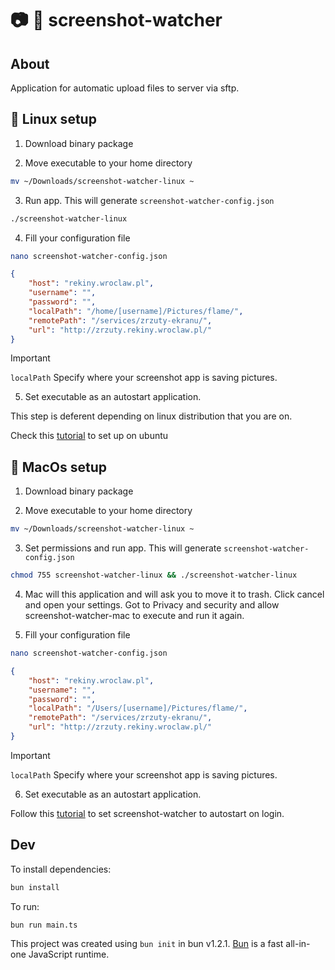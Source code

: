 # 📷 👀 screenshot-watcher

## About

Application for automatic upload files to server via sftp.

## 🐧 Linux setup

1. Download binary package

2. Move executable to your home directory

```bash
mv ~/Downloads/screenshot-watcher-linux ~
```

3. Run app. This will generate `screenshot-watcher-config.json`

```bash
./screenshot-watcher-linux
```

4. Fill your configuration file

```bash
nano screenshot-watcher-config.json
```

```json
{
    "host": "rekiny.wroclaw.pl",
    "username": "",
    "password": "",
    "localPath": "/home/[username]/Pictures/flame/",
    "remotePath": "/services/zrzuty-ekranu/",
    "url": "http://zrzuty.rekiny.wroclaw.pl/"
}
```

> [!IMPORTANT]
> `localPath` Specify where your screenshot app is saving pictures.

5. Set executable as an autostart application.

This step is deferent depending on linux distribution that you are on.

Check this [tutorial](https://askubuntu.com/questions/48321/how-do-i-start-applications-automatically-on-login) to set up on ubuntu


## 🍎 MacOs setup

1. Download binary package

2. Move executable to your home directory

```bash
mv ~/Downloads/screenshot-watcher-linux ~
```

3. Set permissions and run app. This will generate `screenshot-watcher-config.json`

```bash
chmod 755 screenshot-watcher-linux && ./screenshot-watcher-linux
```

4. Mac will this application and will ask you to move it to trash. Click cancel and open your settings. Got to Privacy and security and allow screenshot-watcher-mac to execute and run it again.

5. Fill your configuration file

```bash
nano screenshot-watcher-config.json
```

```json
{
    "host": "rekiny.wroclaw.pl",
    "username": "",
    "password": "",
    "localPath": "/Users/[username]/Pictures/flame/",
    "remotePath": "/services/zrzuty-ekranu/",
    "url": "http://zrzuty.rekiny.wroclaw.pl/"
}
```

> [!IMPORTANT]
> `localPath` Specify where your screenshot app is saving pictures.

6. Set executable as an autostart application.

Follow this [tutorial](https://support.apple.com/guide/mac-help/open-items-automatically-when-you-log-in-mh15189/mac) to set screenshot-watcher to autostart on login.

## Dev

To install dependencies:

```bash
bun install
```

To run:

```bash
bun run main.ts
```

This project was created using `bun init` in bun v1.2.1. [Bun](https://bun.sh) is a fast all-in-one JavaScript runtime.
